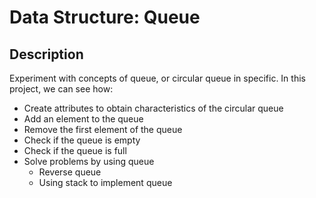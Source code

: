 # Data Structure: Queue

## Description
Experiment with concepts of queue, or circular queue in specific. In this project, we can see how:
* Create attributes to obtain characteristics of the circular queue
* Add an element to the queue
* Remove the first element of the queue
* Check if the queue is empty
* Check if the queue is full
* Solve problems by using queue
  * Reverse queue
  * Using stack to implement queue

